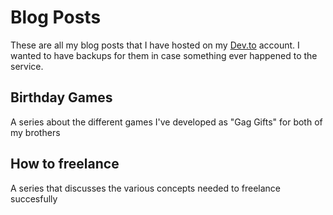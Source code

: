 # Blog Posts
These are all my blog posts that I have hosted on my [Dev.to](https://dev.to/hesto22) account. I wanted to have backups for them in case something ever happened to the service.

## Birthday Games
A series about the different games I've developed as "Gag Gifts" for both of my brothers

## How to freelance
A series that discusses the various concepts needed to freelance succesfully
